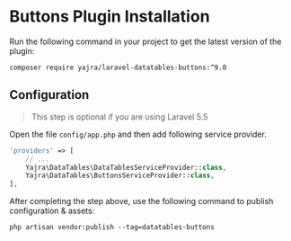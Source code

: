 # Buttons Plugin Installation

Run the following command in your project to get the latest version of the plugin:

`composer require yajra/laravel-datatables-buttons:^9.0`

## Configuration
> This step is optional if you are using Laravel 5.5

Open the file ```config/app.php``` and then add following service provider.

```php
'providers' => [
    // ...
    Yajra\DataTables\DataTablesServiceProvider::class,
    Yajra\DataTables\ButtonsServiceProvider::class,
],
```

After completing the step above, use the following command to publish configuration & assets:

```
php artisan vendor:publish --tag=datatables-buttons
```
